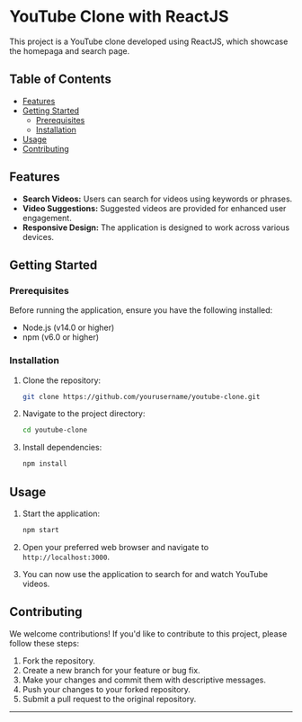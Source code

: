 # YouTube Clone with ReactJS

This project is a YouTube clone developed using ReactJS, which showcase the homepaga and search page.

## Table of Contents

- [Features](#features)
- [Getting Started](#getting-started)
  - [Prerequisites](#prerequisites)
  - [Installation](#installation)
- [Usage](#usage)
- [Contributing](#contributing)

## Features

- **Search Videos:** Users can search for videos using keywords or phrases.
- **Video Suggestions:** Suggested videos are provided for enhanced user engagement.
- **Responsive Design:** The application is designed to work across various devices.

## Getting Started

### Prerequisites

Before running the application, ensure you have the following installed:

- Node.js (v14.0 or higher)
- npm (v6.0 or higher)

### Installation

1. Clone the repository:

   ```bash
   git clone https://github.com/yourusername/youtube-clone.git
   ```

2. Navigate to the project directory:

   ```bash
   cd youtube-clone
   ```

3. Install dependencies:

   ```bash
   npm install
   ```

## Usage

1. Start the application:

   ```bash
   npm start
   ```

2. Open your preferred web browser and navigate to `http://localhost:3000`.

3. You can now use the application to search for and watch YouTube videos.

## Contributing

We welcome contributions! If you'd like to contribute to this project, please follow these steps:

1. Fork the repository.
2. Create a new branch for your feature or bug fix.
3. Make your changes and commit them with descriptive messages.
4. Push your changes to your forked repository.
5. Submit a pull request to the original repository.

---
